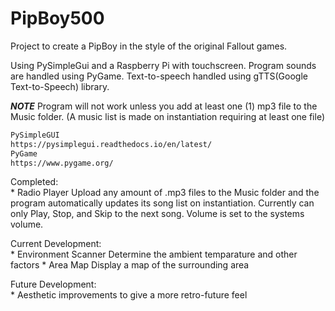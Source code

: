# PipBoy500

Project to create a PipBoy in the style of the original Fallout games.

Using PySimpleGui and a Raspberry Pi with touchscreen.
Program sounds are handled using PyGame.
Text-to-speech handled using gTTS(Google Text-to-Speech) library.

***NOTE***
Program will not work unless you add at least one (1) mp3 file to the Music folder.
(A music list is made on instantiation requiring at least one file)

```sh
PySimpleGUI
https://pysimplegui.readthedocs.io/en/latest/
PyGame
https://www.pygame.org/
```

Completed:  
	* Radio Player
		Upload any amount of .mp3 files to the Music folder and the program automatically updates its song list on instantiation. Currently can only Play, Stop, and Skip to the next song. Volume is set to the systems volume.

Current Development:  
	* Environment Scanner
		Determine the ambient temparature and other factors
	* Area Map
		Display a map of the surrounding area

Future Development:  
	* Aesthetic improvements to give a more retro-future feel
